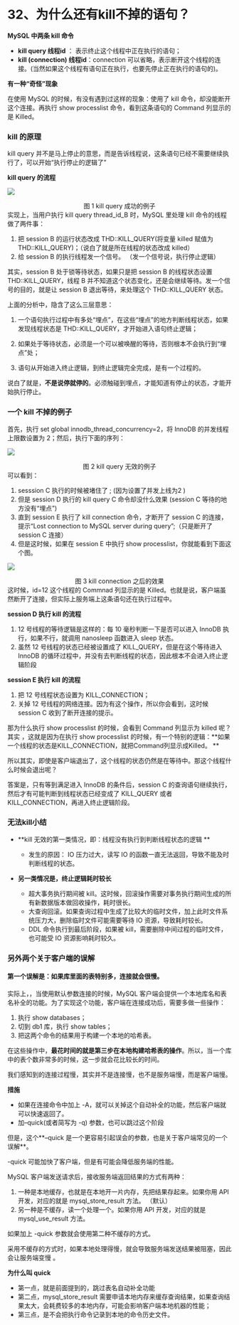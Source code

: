 # 32、为什么还有kill不掉的语句？

**MySQL 中两条 kill 命令**

- **kill query 线程id** ： 表示终止这个线程中正在执行的语句；
- **kill (connection) 线程id**：connection 可以省略，表示断开这个线程的连接。(当然如果这个线程有语句正在执行，也要先停止正在执行的语句的)。

**有一种“奇怪”现象**

在使用 MySQL 的时候，有没有遇到过这样的现象：使用了 kill 命令，却没能断开这个连接。再执行 show processlist 命令，看到这条语句的 Command 列显示的是 Killed。

### kill 的原理

kill query 并不是马上停止的意思，而是告诉线程说，这条语句已经不需要继续执行了，可以开始“执行停止的逻辑了”

**kill query  的流程**

![](https://raw.githubusercontent.com/dddygin/intentional-learning/master/blog/images/mysql45/picture/mysql45-32-01.png)

<center>图 1 kill query 成功的例子</center>
实现上，当用户执行 kill query thread_id_B 时，MySQL 里处理 kill 命令的线程做了两件事： 

1. 把 session B 的运行状态改成 THD::KILL_QUERY(将变量 killed 赋值为 THD::KILL_QUERY)；（说白了就是所在线程的状态改成 killed）
2.  给 session B 的执行线程发一个信号。  （发一个信号说，执行停止逻辑）

其实，session B 处于锁等待状态，如果只是把 session B 的线程状态设置 THD::KILL_QUERY，线程 B 并不知道这个状态变化，还是会继续等待。发一个信号的目的，就是让 session B 退出等待，来处理这个 THD::KILL_QUERY 状态。

 上面的分析中，隐含了这么三层意思： 

1. 一个语句执行过程中有多处“埋点”，在这些“埋点”的地方判断线程状态，如果发现线程状态是 THD::KILL_QUERY，才开始进入语句终止逻辑；

2. 如果处于等待状态，必须是一个可以被唤醒的等待，否则根本不会执行到“埋点”处；

3. 语句从开始进入终止逻辑，到终止逻辑完全完成，是有一个过程的。

说白了就是，**不是说停就停的**。必须触碰到埋点，才能知道有停止的状态，才能开始执行停止。

 ###  一个 kill 不掉的例子 

首先，执行 set global innodb_thread_concurrency=2，将 InnoDB 的并发线程上限数设置为 2；然后，执行下面的序列：

![](https://raw.githubusercontent.com/dddygin/intentional-learning/master/blog/images/mysql45/picture/mysql45-32-02.png)

<center> 图 2 kill query 无效的例子 </center>
 可以看到： 

1. sesssion C 执行的时候被堵住了 ; (因为设置了并发上线为2 )
2. 但是 session D 执行的 kill query C 命令却没什么效果 (session C 等待的地方没有“埋点”)
3.  直到 session E 执行了 kill connection 命令，才断开了 session C 的连接，提示“Lost connection to MySQL server during query”;（只是断开了 session C 连接）
4.  但是这时候，如果在 session E 中执行 show processlist，你就能看到下面这个图。 

![](https://raw.githubusercontent.com/dddygin/intentional-learning/master/blog/images/mysql45/picture/mysql45-32-03.png)

<center> 图 3 kill connection 之后的效果 </center>
这时候，id=12 这个线程的 Commnad 列显示的是 Killed。也就是说，客户端虽然断开了连接，但实际上服务端上这条语句还在执行过程中。

**session D 执行 kill 的流程**

1. 12 号线程的等待逻辑是这样的：每 10 毫秒判断一下是否可以进入 InnoDB 执行，如果不行，就调用 nanosleep 函数进入 sleep 状态。 
2. 虽然 12 号线程的状态已经被设置成了 KILL_QUERY，但是在这个等待进入 InnoDB 的循环过程中，并没有去判断线程的状态，因此根本不会进入终止逻辑阶段

**session E 执行 kill 的流程**

1. 把 12 号线程状态设置为 KILL_CONNECTION；
2. 关掉 12 号线程的网络连接。因为有这个操作，所以你会看到，这时候 session C 收到了断开连接的提示。

那为什么执行 show processlist 的时候，会看到 Command 列显示为 killed 呢？ 其实 ，这就是因为在执行 show processlist 的时候，有一个特别的逻辑：**如果一个线程的状态是KILL_CONNECTION，就把Command列显示成Killed。 **

所以其实，即使是客户端退出了，这个线程的状态仍然是在等待中。那这个线程什么时候会退出呢？

答案是，只有等到满足进入 InnoDB 的条件后，session C 的查询语句继续执行，然后才有可能判断到线程状态已经变成了 KILL_QUERY 或者 KILL_CONNECTION，再进入终止逻辑阶段。

### 无法kill小结

- **kill 无效的第一类情况，即：线程没有执行到判断线程状态的逻辑 **

  - 发生的原因： IO 压力过大，读写 IO 的函数一直无法返回，导致不能及时判断线程的状态。 
  
- **另一类情况是，终止逻辑耗时较长**

  -  超大事务执行期间被 kill。这时候，回滚操作需要对事务执行期间生成的所有新数据版本做回收操作，耗时很长。 
  - 大查询回滚。如果查询过程中生成了比较大的临时文件，加上此时文件系统压力大，删除临时文件可能需要等待 IO 资源，导致耗时较长。
  -  DDL 命令执行到最后阶段，如果被 kill，需要删除中间过程的临时文件，也可能受 IO 资源影响耗时较久。 

###  另外两个关于客户端的误解 

#### 第一个误解是：如果库里面的表特别多，连接就会很慢。

实际上，，当使用默认参数连接的时候，MySQL 客户端会提供一个本地库名和表名补全的功能。为了实现这个功能，客户端在连接成功后，需要多做一些操作：

1.  执行 show databases； 
2.  切到 db1 库，执行 show tables； 
3.  把这两个命令的结果用于构建一个本地的哈希表。 

在这些操作中，**最花时间的就是第三步在本地构建哈希表的操作**。所以，当一个库中的表个数非常多的时候，这一步就会花比较长的时间。

我们感知到的连接过程慢，其实并不是连接慢，也不是服务端慢，而是客户端慢。 

**措施**

- 如果在连接命令中加上 -A，就可以关掉这个自动补全的功能，然后客户端就可以快速返回了。
- 加–quick(或者简写为 -q) 参数，也可以跳过这个阶段

但是，这个**–quick 是一个更容易引起误会的参数，也是关于客户端常见的一个误解**。

-quick 可能加快了客户端，但是有可能会降低服务端的性能。

MySQL 客户端发送请求后，接收服务端返回结果的方式有两种： 

1.  一种是本地缓存，也就是在本地开一片内存，先把结果存起来。如果你用 API 开发，对应的就是 mysql_store_result 方法。 （默认）
2. 另一种是不缓存，读一个处理一个。如果你用 API 开发，对应的就是 mysql_use_result 方法。

如果加上 -quick 参数就会使用第二种不缓存的方式。

采用不缓存的方式时，如果本地处理得慢，就会导致服务端发送结果被阻塞，因此会让服务端变慢 。

**为什么叫 quick**

- 第一点，就是前面提到的，跳过表名自动补全功能
- 第二点，mysql_store_result 需要申请本地内存来缓存查询结果，如果查询结果太大，会耗费较多的本地内存，可能会影响客户端本地机器的性能；
- 第三点，是不会把执行命令记录到本地的命令历史文件。
